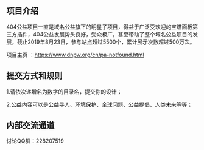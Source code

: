 ## 项目介绍
404公益项目一直是域名公益旗下的明星子项目，得益于广泛受欢迎的宝塔面板第三方插件，404公益发展势头良好，受众极广，甚至带动了整个域名公益项目的发展，截止2019年8月23日，参与站点超过5500个，累计展示次数超过500万次。

项目主页 ：https://www.dnpw.org/cn/pa-notfound.html

## 提交方式和规则

1.请依次递增名为数字的目录名，提交你的设计；

2.公益内容可以是公益寻人、环境保护、全球问题、公益提倡、人类未来等等；

## 内部交流通道
讨论QQ群：228207519
